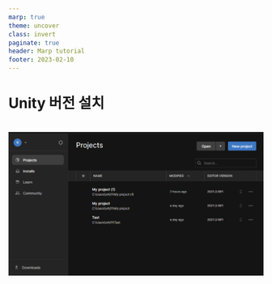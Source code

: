 ```yaml
---
marp: true
theme: uncover
class: invert
paginate: true
header: Marp tutorial
footer: 2023-02-10
---
```


# Unity 버전 설치
# 

![h:50%](./image/image.png) 

<!--h 높이조절 -->

